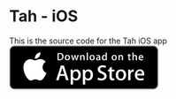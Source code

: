 Tah - iOS
======

This is the source code for the Tah iOS app  
<a href="https://itunes.apple.com/us/app/tah/id909883039?mt=8"><img src="TahAppStore.jpg"></img></a>
